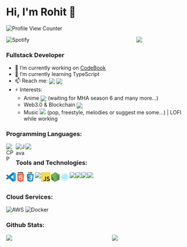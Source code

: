 # Hi, I'm Rohit 👋

![Profile View Counter](https://komarev.com/ghpvc/?username=the-shyguy)

<img align="right" width="30%" src="https://c.tenor.com/cpkRSSElsQAAAAAC/silent-voice-walk.gif" />

![Spotify](https://spotify-recently-played-readme.vercel.app/api?user=31jo4egarug4nazkg5magdpcjbnu&count=1)
  
### Fullstack Developer

- 🔭 I’m currently working on [CodeBook](https://github.com/the-shyguy/code-book)
- 🌱 I’m currently learning TypeScript
- 📫 Reach me: [<img align="center" src="https://img.icons8.com/external-justicon-lineal-color-justicon/26/000000/external-linkedin-social-media-justicon-lineal-color-justicon.png"/>](https://www.linkedin.com/in/rohit-singh-861743159/) [<img align="center" src="https://img.icons8.com/cotton/26/000000/twitter.png"/>](https://twitter.com/Rohit70898777)
- ⚡ Interests:
  - Anime <img width="20px" align="center" src="https://img.icons8.com/dusk/26/000000/naruto.png"/> (waiting for MHA season 6 and many more...)
  - Web3.0 & Blockchain <img align="center" src="https://img.icons8.com/external-vitaliy-gorbachev-lineal-color-vitaly-gorbachev/20/000000/external-blockchain-cryptocurrency-vitaliy-gorbachev-lineal-color-vitaly-gorbachev-1.png"/>
  - Music <img src="https://img.icons8.com/office/20/000000/musical-notes.png"/> (pop, freestyle, melodies or suggest me some...) | LOFI while working

### Programming Languages:

<img align="left" alt="CPP" width="26px" src="https://raw.githubusercontent.com/jmnote/z-icons/master/svg/cpp.svg" />
<img align="left" alt="Java" width="26px" src="https://raw.githubusercontent.com/jmnote/z-icons/master/svg/java.svg"/>
<img src="https://img.icons8.com/color/26/000000/python--v1.png"/>

### Tools and Technologies:

<img align="left" alt="Visual Studio Code" width="26px" src="https://raw.githubusercontent.com/github/explore/80688e429a7d4ef2fca1e82350fe8e3517d3494d/topics/visual-studio-code/visual-studio-code.png" />
<img align="left" alt="HTML5" width="26px" src="https://raw.githubusercontent.com/github/explore/80688e429a7d4ef2fca1e82350fe8e3517d3494d/topics/html/html.png" />
<img align="left" alt="CSS3" width="26px" src="https://raw.githubusercontent.com/github/explore/80688e429a7d4ef2fca1e82350fe8e3517d3494d/topics/css/css.png" />
<img align="left" src="https://img.icons8.com/color/26/000000/sass.png"/>
<img align="left" alt="JavaScript" width="26px" src="https://raw.githubusercontent.com/github/explore/80688e429a7d4ef2fca1e82350fe8e3517d3494d/topics/javascript/javascript.png" />
<img align="left" alt="Node.js" width="26px" src="https://raw.githubusercontent.com/github/explore/80688e429a7d4ef2fca1e82350fe8e3517d3494d/topics/nodejs/nodejs.png" />
<img align="left" alt="React" width="26px" src="https://raw.githubusercontent.com/github/explore/80688e429a7d4ef2fca1e82350fe8e3517d3494d/topics/react/react.png" />
<img align="left" src="https://img.icons8.com/color/26/000000/redux.png"/>
<img align="left" src="https://img.icons8.com/color/26/000000/postgreesql.png"/>
<img align="left" src="https://img.icons8.com/color/26/000000/mongodb.png"/>
<img align="left" src="https://img.icons8.com/color/26/000000/git.png"/>

<br/><br/>

### Cloud Services:

![AWS](https://img.shields.io/badge/AWS-%23FF9900.svg?style=for-the-badge&logo=amazon-aws&logoColor=white)
![Docker](https://img.shields.io/badge/docker-%230db7ed.svg?style=for-the-badge&logo=docker&logoColor=white)

### Github Stats:

<img align="left" width="43%" src="https://github-readme-stats.vercel.app/api?username=the-shyguy&show_icons=true&theme=tokyonight" />
<img align="right" width="43%" src="https://github-readme-stats.vercel.app/api/top-langs/?username=the-shyguy&layout=compact" />
